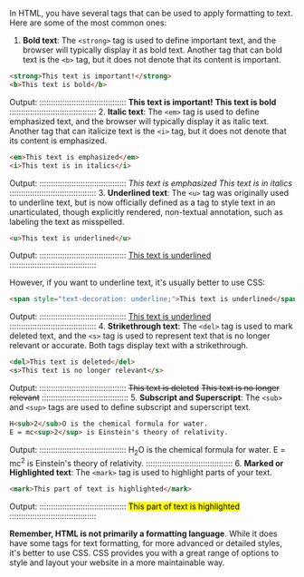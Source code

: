 In HTML, you have several tags that can be used to apply formatting to text. Here are some of the most common ones:

1. **Bold text**: The `<strong>` tag is used to define important text, and the browser will typically display it as bold text. Another tag that can bold text is the `<b>` tag, but it does not denote that its content is important.

```html
<strong>This text is important!</strong>
<b>This text is bold</b>
```
Output:
::::::::::::::::::::::::::::::::::::::
<strong>This text is important!</strong>
<b>This text is bold</b>
::::::::::::::::::::::::::::::::::::::
2. **Italic text**: The `<em>` tag is used to define emphasized text, and the browser will typically display it as italic text. Another tag that can italicize text is the `<i>` tag, but it does not denote that its content is emphasized.

```html
<em>This text is emphasized</em>
<i>This text is in italics</i>
```
Output:
::::::::::::::::::::::::::::::::::::::
<em>This text is emphasized</em>
<i>This text is in italics</i>
::::::::::::::::::::::::::::::::::::::
3. **Underlined text**: The `<u>` tag was originally used to underline text, but is now officially defined as a tag to style text in an unarticulated, though explicitly rendered, non-textual annotation, such as labeling the text as misspelled.

```html
<u>This text is underlined</u>
```
Output:
::::::::::::::::::::::::::::::::::::::
<u>This text is underlined</u>
::::::::::::::::::::::::::::::::::::::

However, if you want to underline text, it's usually better to use CSS:

```html
<span style="text-decoration: underline;">This text is underlined</span>
```
Output:
::::::::::::::::::::::::::::::::::::::
<span style="text-decoration: underline;">This text is underlined</span>
::::::::::::::::::::::::::::::::::::::
4. **Strikethrough text**: The `<del>` tag is used to mark deleted text, and the `<s>` tag is used to represent text that is no longer relevant or accurate. Both tags display text with a strikethrough.

```html
<del>This text is deleted</del>
<s>This text is no longer relevant</s>
```
Output:
::::::::::::::::::::::::::::::::::::::
<del>This text is deleted</del>
<s>This text is no longer relevant</s>
::::::::::::::::::::::::::::::::::::::
5. **Subscript and Superscript**: The `<sub>` and `<sup>` tags are used to define subscript and superscript text.

```html
H<sub>2</sub>O is the chemical formula for water.
E = mc<sup>2</sup> is Einstein's theory of relativity.
```
Output:
::::::::::::::::::::::::::::::::::::::
H<sub>2</sub>O is the chemical formula for water.
E = mc<sup>2</sup> is Einstein's theory of relativity.
::::::::::::::::::::::::::::::::::::::
6. **Marked or Highlighted text**: The `<mark>` tag is used to highlight parts of your text.

```html
<mark>This part of text is highlighted</mark>
```
Output:
::::::::::::::::::::::::::::::::::::::
<mark>This part of text is highlighted</mark>
::::::::::::::::::::::::::::::::::::::

**Remember, HTML is not primarily a formatting language**. While it does have some tags for text formatting, for more advanced or detailed styles, it's better to use CSS. CSS provides you with a great range of options to style and layout your website in a more maintainable way.
